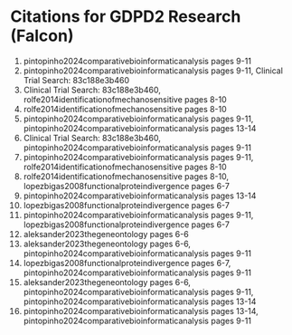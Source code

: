 # Citations for GDPD2 Research (Falcon)

1. pintopinho2024comparativebioinformaticanalysis pages 9-11
2. pintopinho2024comparativebioinformaticanalysis pages 9-11, Clinical Trial Search: 83c188e3b460
3. Clinical Trial Search: 83c188e3b460, rolfe2014identificationofmechanosensitive pages 8-10
4. rolfe2014identificationofmechanosensitive pages 8-10
5. pintopinho2024comparativebioinformaticanalysis pages 9-11, pintopinho2024comparativebioinformaticanalysis pages 13-14
6. Clinical Trial Search: 83c188e3b460, pintopinho2024comparativebioinformaticanalysis pages 9-11
7. pintopinho2024comparativebioinformaticanalysis pages 9-11, rolfe2014identificationofmechanosensitive pages 8-10
8. rolfe2014identificationofmechanosensitive pages 8-10, lopezbigas2008functionalproteindivergence pages 6-7
9. pintopinho2024comparativebioinformaticanalysis pages 13-14
10. lopezbigas2008functionalproteindivergence pages 6-7
11. pintopinho2024comparativebioinformaticanalysis pages 9-11, lopezbigas2008functionalproteindivergence pages 6-7
12. aleksander2023thegeneontology pages 6-6
13. aleksander2023thegeneontology pages 6-6, pintopinho2024comparativebioinformaticanalysis pages 9-11
14. lopezbigas2008functionalproteindivergence pages 6-7, pintopinho2024comparativebioinformaticanalysis pages 9-11
15. aleksander2023thegeneontology pages 6-6, pintopinho2024comparativebioinformaticanalysis pages 9-11, pintopinho2024comparativebioinformaticanalysis pages 13-14
16. pintopinho2024comparativebioinformaticanalysis pages 13-14, pintopinho2024comparativebioinformaticanalysis pages 9-11
